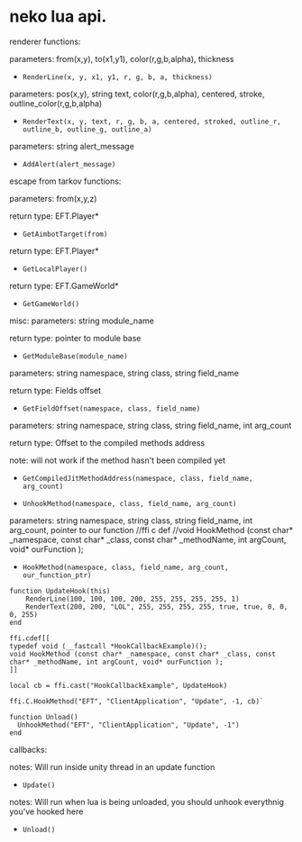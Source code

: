 # neko lua api.
renderer functions:

parameters: from(x,y), to(x1,y1), color(r,g,b,alpha), thickness
- `RenderLine(x, y, x1, y1, r, g, b, a, thickness)`

parameters: pos(x,y), string text, color(r,g,b,alpha), centered, stroke, outline_color(r,g,b,alpha)
- `RenderText(x, y, text, r, g, b, a, centered, stroked, outline_r, outline_b, outline_g, outline_a)`

parameters: string alert_message
- `AddAlert(alert_message)`

escape from tarkov functions:

parameters: from(x,y,z)

return type: EFT.Player*
- `GetAimbotTarget(from)`

return type: EFT.Player*
- `GetLocalPlayer()`

return type: EFT.GameWorld*
- `GetGameWorld()`

misc:
parameters: string module_name

return type: pointer to module base
- `GetModuleBase(module_name)`

parameters: string namespace, string class, string field_name

return type: Fields offset
- `GetFieldOffset(namespace, class, field_name)`

parameters: string namespace, string class, string field_name, int arg_count

return type: Offset to the compiled methods address

note: will not work if the method hasn't been compiled yet
- `GetCompiledJitMethodAddress(namespace, class, field_name, arg_count)`

- `UnhookMethod(namespace, class, field_name, arg_count)`

parameters: string namespace, string class, string field_name, int arg_count, pointer to our function
//ffi c def
//void HookMethod (const char* _namespace, const char* _class, const char* _methodName, int argCount, void* ourFunction );
- `HookMethod(namespace, class, field_name, arg_count, our_function_ptr)`

```local ffi = require("ffi")
function UpdateHook(this)    
    RenderLine(100, 100, 100, 200, 255, 255, 255, 255, 1)
    RenderText(200, 200, "LOL", 255, 255, 255, 255, true, true, 0, 0, 0, 255)
end

ffi.cdef[[
typedef void (__fastcall *HookCallbackExample)();
void HookMethod (const char* _namespace, const char* _class, const char* _methodName, int argCount, void* ourFunction );
]]

local cb = ffi.cast("HookCallbackExample", UpdateHook)

ffi.C.HookMethod("EFT", "ClientApplication", "Update", -1, cb)`

function Unload()
  UnhookMethod("EFT", "ClientApplication", "Update", -1")
end
```

callbacks:

notes: Will run inside unity thread in an update function
- `Update()`

notes: Will run when lua is being unloaded, you should unhook everythnig you've hooked here
- `Unload()`
